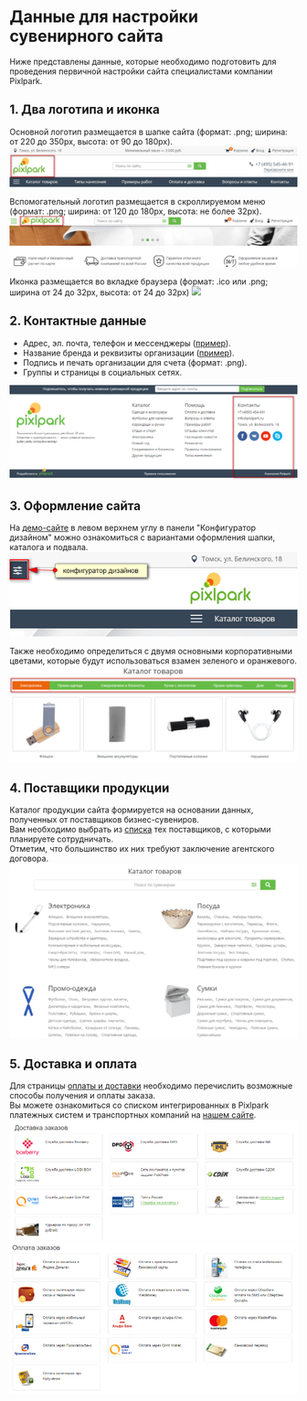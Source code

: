 # Данные для настройки сувенирного сайта
Ниже представлены данные, которые необходимо подготовить для проведения первичной настройки сайта специалистами компании Pixlpark.

## 1. Два логотипа и иконка
Основной логотип размещается в шапке сайта (формат: .png; ширина: от 220 до 350рх, высота: от 90 до 180рх).
![](../_media/misc/logo1-gifts.png ':size=70%')

Вспомогательный логотип размещается в скроллируемом меню (формат: .png; ширина: от 120 до 180рх, высота: не более 32рх).
![](../_media/misc/logo2-gifts.png ':size=70%')

Иконка размещается во вкладке браузера (формат: .ico или .png; ширина от 24 до 32рх, высота: от 24 до 32рх)
![](../_media/misc/favicon-gifts.png)

## 2. Контактные данные
* Адрес, эл. почта, телефон и мессенджеры ([пример](https://gifts.pixlpark.ru/contact-us)).
* Название бренда и реквизиты организации ([пример](https://gifts.pixlpark.ru/requisites)).
* Подпись и печать организации для счета (формат: .png).
* Группы и страницы в социальных сетях.

![](../_media/misc/contacts-gifts.png ':size=70%')

## 3. Оформление сайта
На [демо-сайте](https://gifts.pixlpark.ru) в левом верхнем углу в панели "Конфигуратор дизайном" можно ознакомиться с вариантами оформления шапки, каталога и подвала.
![](../_media/misc/design-gifts.png)

Также необходимо определиться с двумя основными корпоративными цветами, которые будут использоваться взамен зеленого и оранжевого.
![](../_media/misc/products-gifts.png ':size=70%')

## 4. Поставщики продукции
Каталог продукции сайта формируется на основании данных, полученных от поставщиков бизнес-сувениров. <br>
Вам необходимо выбрать из [списка](https://pixlpark.ru/features/gifts) тех поставщиков, с которыми планируете сотрудничать.<br>
Отметим, что большинство их них требуют заключение агентского договора.
![](../_media/misc/catalogs.png ':size=70%')

## 5. Доставка и оплата
Для страницы [оплаты и доставки](https://gifts.pixlpark.ru/delivery-and-payment) необходимо перечислить возможные способы получения и оплаты заказа.<br>
Вы можете ознакомиться со списком интегрированных в Pixlpark платежных систем и транспортных компаний на [нашем сайте](https://pixlpark.ru/misc/shippings-and-payments).
![](../_media/misc/shippings.png ':size=70%')
![](../_media/misc/payments.png ':size=70%')